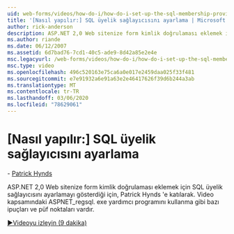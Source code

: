 ```yaml
---
uid: web-forms/videos/how-do-i/how-do-i-set-up-the-sql-membership-provider
title: '[Nasıl yapılır:] SQL üyelik sağlayıcısını ayarlama | Microsoft Docs'
author: rick-anderson
description: ASP.NET 2,0 Web sitenize form kimlik doğrulaması eklemek için SQL üyelik sağlayıcısını ayarlamayı gösterdiği için, Patrick Hynds 'e katılarak. Birkaç ipucu vardır...
ms.author: riande
ms.date: 06/12/2007
ms.assetid: 6d7bad76-7cd1-40c5-ade9-8d42a85e2e4e
msc.legacyurl: /web-forms/videos/how-do-i/how-do-i-set-up-the-sql-membership-provider
msc.type: video
ms.openlocfilehash: 496c520163e75ca6a0e017e2459daa025f33f481
ms.sourcegitcommit: e7e91932a6e91a63e2e46417626f39d6b244a3ab
ms.translationtype: MT
ms.contentlocale: tr-TR
ms.lasthandoff: 03/06/2020
ms.locfileid: "78629061"
---
```

# <a name="how-do-i-set-up-the-sql-membership-provider"></a>[Nasıl yapılır:] SQL üyelik sağlayıcısını ayarlama

\- [Patrick Hynds](https://twitter.com/patrickhynds)

ASP.NET 2,0 Web sitenize form kimlik doğrulaması eklemek için SQL üyelik sağlayıcısını ayarlamayı gösterdiği için, Patrick Hynds 'e katılarak. Video kapsamındaki ASPNET\_regsql. exe yardımcı programını kullanma gibi bazı ipuçları ve püf noktaları vardır.

[&#9654;Videoyu izleyin (9 dakika)](https://channel9.msdn.com/Blogs/ASP-NET-Site-Videos/how-do-i-set-up-the-sql-membership-provider)
